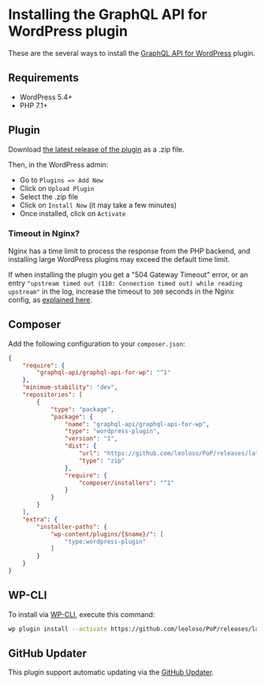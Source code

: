 # Installing the GraphQL API for WordPress plugin

These are the several ways to install the [GraphQL API for WordPress](../layers/GatoGraphQLForWP/plugins/graphql-api-for-wp) plugin.

## Requirements

- WordPress 5.4+
- PHP 7.1+

## Plugin

Download [the latest release of the plugin][latest-release-url] as a .zip file.

Then, in the WordPress admin:

- Go to `Plugins => Add New`
- Click on `Upload Plugin`
- Select the .zip file
- Click on `Install Now` (it may take a few minutes)
- Once installed, click on `Activate`

### Timeout in Nginx?

Nginx has a time limit to process the response from the PHP backend, and installing large WordPress plugins may exceed the default time limit.

If when installing the plugin you get a "504 Gateway Timeout" error, or an entry `"upstream timed out (110: Connection timed out) while reading upstream"` in the log, increase the timeout to `300` seconds in the Nginx config, as [explained here](https://wordpress.org/support/topic/504-gateway-time-out-504-gateway-time-out-nginx/#post-13423918).

## Composer

Add the following configuration to your `composer.json`:

```json
{
    "require": {
        "graphql-api/graphql-api-for-wp": "^1"
    },
    "minimum-stability": "dev",
    "repositories": [
        {
            "type": "package",
            "package": {
                "name": "graphql-api/graphql-api-for-wp",
                "type": "wordpress-plugin",
                "version": "1",
                "dist": {
                    "url": "https://github.com/leoloso/PoP/releases/latest/download/graphql-api.zip",
                    "type": "zip"
                },
                "require": {
                    "composer/installers": "^1"
                }
            }
        }
    ],
    "extra": {
        "installer-paths": {
            "wp-content/plugins/{$name}/": [
                "type:wordpress-plugin"
            ]
        }
    }
}
```

## WP-CLI

To install via [WP-CLI](http://wp-cli.org/), execute this command:

```bash
wp plugin install --activate https://github.com/leoloso/PoP/releases/latest/download/graphql-api.zip
```

## GitHub Updater

This plugin support automatic updating via the [GitHub Updater](https://github.com/afragen/github-updater).

[latest-release-url]: https://github.com/leoloso/PoP/releases/latest/download/graphql-api.zip
